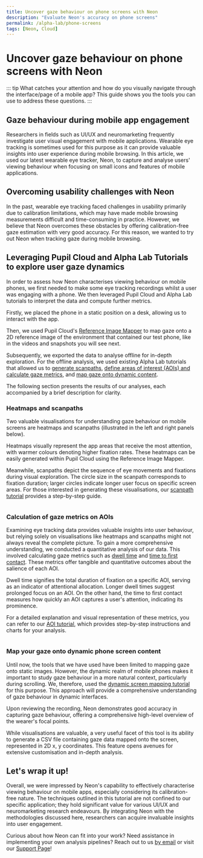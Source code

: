 ```yaml
---
title: Uncover gaze behaviour on phone screens with Neon
description: "Evaluate Neon's accuracy on phone screens"
permalink: /alpha-lab/phone-screens
tags: [Neon, Cloud]
---
```

# Uncover gaze behaviour on phone screens with Neon


<TagLinks />
<Youtube src="gp5O1uskDME"/>

::: tip
What catches your attention and how do you visually navigate through the interface/page of a mobile app? This guide shows you the tools you can use to address these questions. 
:::

## Gaze behaviour during mobile app engagement
Researchers in fields such as UI/UX and neuromarketing frequently investigate user visual engagement with mobile applications. Wearable eye tracking is sometimes used for this purpose as it can provide valuable insights into user experience during mobile browsing. In this article, we used our latest wearable eye tracker, Neon, to capture and analyse users' viewing behaviour when focusing on small icons and features of mobile applications.

## Overcoming usability challenges with Neon
In the past, wearable eye tracking faced challenges in usability primarily due to calibration limitations, which may have made mobile browsing measurements difficult and time-consuming in practice. However, we believe that Neon overcomes these obstacles by offering calibration-free gaze estimation with very good accuracy. For this reason, we wanted to try out Neon when tracking gaze during mobile browsing.

## Leveraging Pupil Cloud and Alpha Lab Tutorials to explore user gaze dynamics
In order to assess how Neon characterises viewing behaviour on mobile phones, we first needed to make some eye tracking recordings whilst a user was engaging with a phone. We then leveraged Pupil Cloud and Alpha Lab tutorials to interpret the data and compute further metrics. 

Firstly, we placed the phone in a static position on a desk, allowing us to interact with the app. 

Then, we used Pupil Cloud's [Reference Image Mapper](/enrichments/reference-image-mapper/) to map gaze onto a 2D reference image of the environment that contained our test phone, like in the videos and snapshots you will see next. 

Subsequently, we exported the data to analyse offline for in-depth exploration. For the offline analysis, we used existing Alpha Lab tutorials that allowed us to [generate scanpaths](/alpha-lab/scanpath-rim/), [define areas of interest (AOIs) and calculate gaze metrics](/alpha-lab/gaze-metrics-in-aois/), and [map gaze onto dynamic content](/alpha-lab/map-your-gaze-to-a-2d-screen/). 

The following section presents the results of our analyses, each accompanied by a brief description for clarity.

### Heatmaps and scanpaths
Two valuable visualisations for understanding gaze behaviour on mobile screens are heatmaps and scanpaths (illustrated in the left and right panels below). 

Heatmaps visually represent the app areas that receive the most attention, with warmer colours denoting higher fixation rates. These heatmaps can be easily generated within Pupil Cloud using the Reference Image Mapper.

Meanwhile, scanpaths depict the sequence of eye movements and fixations during visual exploration. The circle size in the scanpath corresponds to fixation duration; larger circles indicate longer user focus on specific screen areas. For those interested in generating these visualisations, our [scanpath tutorial](/alpha-lab/scanpath-rim/) provides a step-by-step guide.

<div class="mcontainer">
  <div class="col-mcontainer">
      <v-img class="rounded" :src="require(`../media/alpha-lab/1.phone-heatmap.jpeg`)" title="Saliency map over a phone screen" alt="Saliency map over a phone screen" cover/>
    </div>
  <div class="col-mcontainer">
      <v-img class="rounded" :src="require(`../media/alpha-lab/2.phone-nadia_scanpath.jpeg`)" title="Scanpath over a phone screen" alt="Scanpath over a phone screen" cover/>
  </div>
</div>

### Calculation of gaze metrics on AOIs
Examining eye tracking data provides valuable insights into user behaviour, but relying solely on visualisations like heatmaps and scanpaths might not always reveal the complete picture. To gain a more comprehensive understanding, we conducted a quantitative analysis of our data. This involved calculating gaze metrics such as [dwell time](/alpha-lab/gaze-metrics-in-aois/#dwell-time) and [time to first contact](/alpha-lab/gaze-metrics-in-aois/#time-to-first-contact). These metrics offer tangible and quantitative outcomes about the salience of each AOI. 

Dwell time signifies the total duration of fixation on a specific AOI, serving as an indicator of attentional allocation. Longer dwell times suggest prolonged focus on an AOI. On the other hand, the time to first contact measures how quickly an AOI captures a user's attention, indicating its prominence.

For a detailed explanation and visual representation of these metrics, you can refer to our [AOI tutorial](/alpha-lab/gaze-metrics-in-aois/), which provides step-by-step instructions and charts for your analysis.

<div class="pb-4" style="display:flex;justify-content:center;">
  <v-img class="rounded" :src="require(`../media/alpha-lab/3.phone-dwell-time.png`)" title="Graph showing dwell time on defined AOIs over the phone screen" alt="Graph showing dwell time on defined AOIs over the phone screen" cover/>
  </v-img>
</div>

<div class="pb-4" style="display:flex;justify-content:center;">
  <v-img class="rounded" :src="require(`../media/alpha-lab/4.phone-first-contact.png`)" title="Graph showing time to first contact on defined AOIs over the phone screen" alt="Graph showing time to first contact on defined AOIs over the phone screen" cover/>
  </v-img>
</div>

### Map your gaze onto dynamic phone screen content
Until now, the tools that we have used have been limited to mapping gaze onto static images. However, the dynamic realm of mobile phones makes it important to study gaze behaviour in a more natural context, particularly during scrolling. We, therefore, used the [dynamic screen mapping tutorial](/alpha-lab/map-your-gaze-to-a-2d-screen/) for this purpose. This approach will provide a comprehensive understanding of gaze behaviour in dynamic interfaces.

Upon reviewing the recording, Neon demonstrates good accuracy in capturing gaze behaviour, offering a comprehensive high-level overview of the wearer's focal points.

While visualisations are valuable, a very useful facet of this tool is its ability to generate a CSV file containing gaze data mapped onto the screen, represented in 2D x, y coordinates. This feature opens avenues for extensive customisation and in-depth analysis.

<Youtube src="RKrf3YQjzao"/>

## Let's wrap it up!

Overall, we were impressed by Neon's capability to effectively characterise viewing behaviour on mobile apps, especially considering its calibration-free nature. The techniques outlined in this tutorial are not confined to our specific application; they hold significant value for various UI/UX and neuromarketing research endeavours. By integrating Neon with the methodologies discussed here, researchers can acquire invaluable insights into user engagement.

Curious about how Neon can fit into your work? Need assistance in implementing your own analysis pipelines? Reach out to us [by email](mailto:info@pupil-labs.com) or visit our [Support Page](https://pupil-labs.com/products/support/)! 

<style scoped>
.mcontainer{
  display: flex;
  flex-wrap: wrap;
}
.col-mcontainer{
  flex: 50%;
  padding: 0 4px;
}
@media screen and (min-width: 1025px) and (max-width: 1200px) {
  .col-mcontainer{
    flex: 100%;
  }
}
@media screen and (max-width: 800px) {
    .col-mcontainer{
    flex: 50%;
  }
}
@media screen and (max-width: 400px) {
  .col-mcontainer{
    flex: 100%;
  }
}
</style>